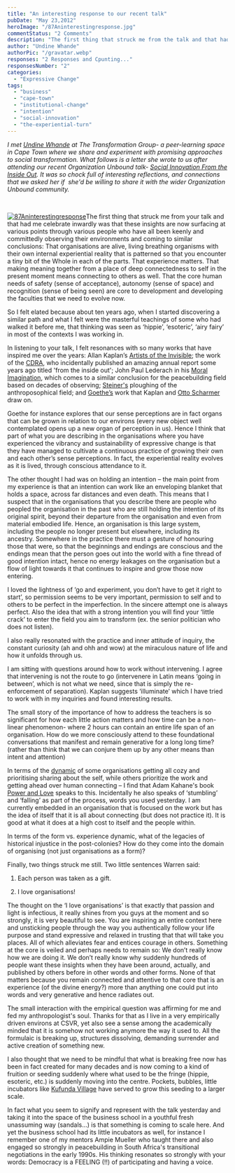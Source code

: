 ```yaml
---
title: "An interesting response to our recent talk"
pubDate: "May 23,2012"
heroImage: "/87Aninterestingresponse.jpg"
commentStatus: "2 Comments"
description: "The first thing that struck me from the talk and that had me celebrate inwardly was that these insights are now surfacing at various points through various people who have all been keenly and committedly observing their environments and coming to similar conclusions: That organisations are […]"
author: "Undine Whande"
authorPic: "/gravatar.webp"
responses: "2 Responses and Cpunting..."
responsesNumber: "2"
categories: 
  - "Expressive Change"
tags: 
  - "business"
  - "cape-town"
  - "institutional-change"
  - "intention"
  - "social-innovation"
  - "the-experiential-turn"
---
```


_I met [Undine Whande](https://organizationunbound.org/undine-whande/) at The Transformation Group- a peer-learning space in Cape Town where we share and experiment with promising approaches to social transformation. What follows is a letter she wrote to us after attending our recent Organization Unbound talk- [Social Innovation From the Inside Out](https://organizationunbound.org/expressive-change/social-innovation-from-the-inside-out/). It was so chock full of interesting reflections, and connections that we asked her if  she'd be willing to share it with the wider Organization Unbound community._ 

 

[![](https://organizationunbound.org/wp-content/uploads/2012/05/87Aninterestingresponse1.jpg "87Aninterestingresponse")](https://organizationunbound.org/wp-content/uploads/2012/05/87Aninterestingresponse1.jpg)The first thing that struck me from your talk and that had me celebrate inwardly was that these insights are now surfacing at various points through various people who have all been keenly and committedly observing their environments and coming to similar conclusions: That organisations are alive, living breathing organisms with their own internal experiential reality that is patterned so that you encounter a tiny bit of the Whole in each of the parts. That experience matters. That making meaning together from a place of deep connectedness to self in the present moment means connecting to others as well. That the core human needs of safety (sense of acceptance), autonomy (sense of space) and recognition (sense of being seen) are core to development and developing the faculties that we need to evolve now.

So I felt elated because about ten years ago, when I started discovering a similar path and what I felt were the masterful teachings of some who had walked it before me, that thinking was seen as ‘hippie’, ‘esoteric’, ‘airy fairy’ in most of the contexts I was working in.

In listening to your talk, I felt resonances with so many works that have inspired me over the years: Allan Kaplan’s [Artists of the Invisible](http://www.amazon.com/Development-Practitioners-Social-Process-Invisible/dp/0745310184); the work of the [CDRA](http://www.cdra.org.za/), who incidentally published an amazing annual report some years ago titled 'from the inside out'; John Paul Lederach in his [Moral Imagination](http://www.amazon.com/The-Moral-Imagination-Building-Peace/dp/0195174542), which comes to a similar conclusion for the peacebuilding field based on decades of observing; [Steiner's](http://www.rudolfsteinerweb.com/index.php) ploughing of the anthroposophical field; and [Goethe’s](http://en.wikipedia.org/wiki/Johann_Wolfgang_von_Goethe) work that Kaplan and [Otto Scharmer](http://www.ottoscharmer.com/) draw on.

Goethe for instance explores that our sense perceptions are in fact organs that can be grown in relation to our environs (every new object well contemplated opens up a new organ of perception in us). Hence I think that part of what you are describing in the organisations where you have experienced the vibrancy and sustainability of expressive change is that they have managed to cultivate a continuous practice of growing their own and each other’s sense perceptions. In fact, the experiential reality evolves as it is lived, through conscious attendance to it.

The other thought I had was on holding an intention – the main point from my experience is that an intention can work like an enveloping blanket that holds a space, across far distances and even death. This means that I suspect that in the organisations that you describe there are people who peopled the organisation in the past who are still holding the intention of its original spirit, beyond their departure from the organisation and even from material embodied life. Hence, an organisation is this large system, including the people no longer present but elsewhere, including its ancestry. Somewhere in the practice there must a gesture of honouring those that were, so that the beginnings and endings are conscious and the endings mean that the person goes out into the world with a fine thread of good intention intact, hence no energy leakages on the organisation but a flow of light towards it that continues to inspire and grow those now entering.

I loved the lightness of ‘go and experiment, you don’t have to get it right to start’, so permission seems to be very important, permission to self and to others to be perfect in the imperfection. In the sincere attempt one is always perfect. Also the idea that with a strong intention you will find your ‘little crack’ to enter the field you aim to transform (ex. the senior politician who does not listen).

I also really resonated with the practice and inner attitude of inquiry, the constant curiosity (ah and ohh and wow) at the miraculous nature of life and how it unfolds through us.

I am sitting with questions around how to work without intervening. I agree that intervening is not the route to go (intervenere in Latin means ‘going in between’, which is not what we need, since that is simply the re-enforcement of separation). Kaplan suggests ‘illuminate’ which I have tried to work with in my inquiries and found interesting results.

The small story of the importance of how to address the teachers is so significant for how each little action matters and how time can be a non-linear phenomenon- where 2 hours can contain an entire life span of an organisation. How do we more consciously attend to these foundational conversations that manifest and remain generative for a long long time? (rather than think that we can conjure them up by any other means than intent and attention)

In terms of the [dynamic](https://organizationunbound.org/expressive-change/the-social-innovation-space-2/) of some organisations getting all cozy and prioritising sharing about the self, while others prioritize the work and getting ahead over human connecting – I find that Adam Kahane's book [Power and Love](http://www.bkconnection.com/ProdDetails.asp?ID=9781605093048) speaks to this. Incidentally he also speaks of ‘stumbling’ and ‘falling’ as part of the process, words you used yesterday. I am currently embedded in an organisation that is focused on the work but has the idea of itself that it is all about connecting (but does not practice it). It is good at what it does at a high cost to itself and the people within.

In terms of the form vs. experience dynamic, what of the legacies of historical injustice in the post-colonies? How do they come into the domain of organising (not just organisations as a form)?

Finally, two things struck me still. Two little sentences Warren said:

1) Each person was taken as a gift.

2) I love organisations!

The thought on the ‘I love organisations’ is that exactly that passion and light is infectious, it really shines from you guys at the moment and so strongly, it is very beautiful to see. You are inspiring an entire context here and unsticking people through the way you authentically follow your life purpose and stand expressive and relaxed in trusting that that will take you places. All of which alleviates fear and entices courage in others. Something at the core is veiled and perhaps needs to remain so: We don’t really know how we are doing it. We don’t really know why suddenly hundreds of people want these insights when they have been around, actually, and published by others before in other words and other forms. None of that matters because you remain connected and attentive to that core that is an experience (of the divine energy?) more than anything one could put into words and very generative and hence radiates out.

The small interaction with the empirical question was affirming for me and fed my anthropologist's soul. Thanks for that as I live in a very empirically driven environs at CSVR, yet also see a sense among the academically minded that it is somehow not working anymore the way it used to. All the formulaic is breaking up, structures dissolving, demanding surrender and active creation of something new.

I also thought that we need to be mindful that what is breaking free now has been in fact created for many decades and is now coming to a kind of fruition or seeding suddenly where what used to be the fringe (hippie, esoteric, etc.) is suddenly moving into the centre. Pockets, bubbles, little incubators like [Kufunda Village](http://kufunda.wordpress.com/) have served to grow this seeding to a larger scale.

In fact what you seem to signify and represent with the talk yesterday and taking it into the space of the business school in a youthful fresh unassuming way (sandals...) is that something is coming to scale here. And yet the business school had its little incubators as well, for instance I remember one of my mentors Ampie Mueller who taught there and also engaged so strongly in peacebuilding in South Africa's transitional negotiations in the early 1990s. His thinking resonates so strongly with your words: Democracy is a FEELING (!!) of participating and having a voice.
